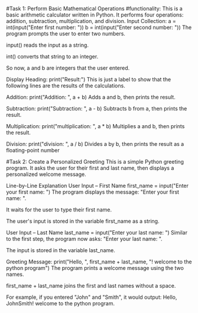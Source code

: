 
#Task 1: Perform Basic Mathematical Operations
#functionality:
This is a basic arithmetic calculator written in Python. It performs four operations: addition, subtraction, multiplication, and division.
Input Collection:
a = int(input("Enter first number: "))
b = int(input("Enter second number: "))
The program prompts the user to enter two numbers.

input() reads the input as a string.

int() converts that string to an integer.

So now, a and b are integers that the user entered.

Display Heading:
print("Result:")
This is just a label to show that the following lines are the results of the calculations.

Addition:
print("Addition: ", a + b)
Adds a and b, then prints the result.

Subtraction:
print("Subtraction: ", a - b)
Subtracts b from a, then prints the result.

Multiplication:
print("multiplication: ", a * b)
Multiplies a and b, then prints the result.

Division:
print("division: ", a / b)
Divides a by b, then prints the result as a floating-point number


#Task 2: Create a Personalized Greeting
This is a simple Python greeting program. It asks the user for their first and last name, then displays a personalized welcome message.

 Line-by-Line Explanation
User Input – First Name
first_name = input("Enter your first name: ")
The program displays the message: "Enter your first name: ".

It waits for the user to type their first name.

The user's input is stored in the variable first_name as a string.

User Input – Last Name
last_name =  input("Enter your last name: ")
Similar to the first step, the program now asks: "Enter your last name: ".

The input is stored in the variable last_name.

Greeting Message:
print("Hello, ", first_name + last_name, "! welcome to the python program")
The program prints a welcome message using the two names.

first_name + last_name joins the first and last names without a space.

For example, if you entered "John" and "Smith", it would output:
Hello, JohnSmith! welcome to the python program.














